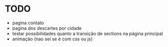 # TODO
- pagina contato
- pagina dos descartes por cidade
- testar possibilidades quanto a transição de sections na página principal
- animação (nao sei se é com css ou js)